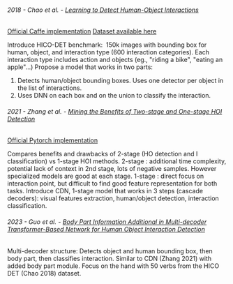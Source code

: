 ###### 2018 - Chao et al. - [Learning to Detect Human-Object Interactions](https://arxiv.org/abs/1702.05448)

[Official Caffe implementation](https://github.com/ywchao/ho-rcnn)
[Dataset available here](http://websites.umich.edu/~ywchao/hico/)

Introduce HICO-DET benchmark:  150k images with bounding box for human, object, and interaction type (600 interaction categories).
Each interaction type includes action and objects (eg., "riding a bike", "eating an apple"...)
Propose a model that works in two parts:
1. Detects human/object bounding boxes. Uses one detector per object in the list of interactions.
2. Uses DNN on each box and on the union to classify the interaction.

###### 2021 - Zhang et al. - [Mining the Benefits of Two-stage and One-stage HOI Detection](https://arxiv.org/abs/2108.05077)

[Official Pytorch implementation](https://github.com/YueLiao/CDN)

Compares benefits and drawbacks of 2-stage (HO detection and I classification) vs 1-stage HOI methods.
2-stage : additional time complexity, potential lack of context in 2nd stage, lots of negative samples. However specialized models are good at each stage.
1-stage : direct focus on interaction point, but difficult to find good feature representation for both tasks.
Introduce CDN, 1-stage model that works in 3 steps (cascade decoders): visual features extraction, human/object detection, interaction classification.

###### 2023 - Guo et al. - [Body Part Information Additional in Multi-decoder Transformer-Based Network for Human Object Interaction Detection](https://www.scitepress.org/PublishedPapers/2023/117553/)

Multi-decoder structure: Detects object and human bounding box, then body part, then classifies interaction. Similar to CDN (Zhang 2021) with added body part module.
Focus on the hand with 50 verbs from the HICO DET (Chao 2018) dataset.
